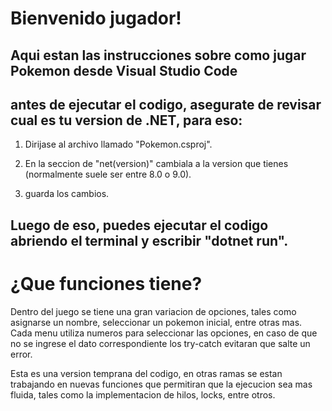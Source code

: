 # Bienvenido jugador!

## Aqui estan las instrucciones sobre como jugar Pokemon desde Visual Studio Code

## antes de ejecutar el codigo, asegurate de revisar cual es tu version de .NET, para eso:

1. Dirijase al archivo llamado "Pokemon.csproj".

2. En la seccion de "<TargetFramework>net(version)</TargetFramework>" cambiala a la version que tienes (normalmente suele ser entre 8.0 o 9.0).

3. guarda los cambios.

## Luego de eso, puedes ejecutar el codigo abriendo el terminal y escribir "dotnet run".

# ¿Que funciones tiene?

Dentro del juego se tiene una gran variacion de opciones, tales como asignarse un nombre, seleccionar un pokemon inicial, entre otras mas.
Cada menu utiliza numeros para seleccionar las opciones, en caso de que no se ingrese el dato correspondiente los try-catch evitaran que salte un error.

Esta es una version temprana del codigo, en otras ramas se estan trabajando en nuevas funciones que permitiran que la ejecucion sea mas fluida,
tales como la implementacion de hilos, locks, entre otros.